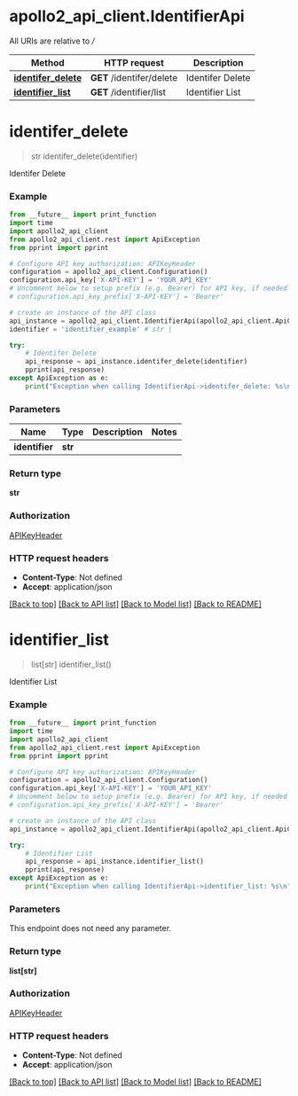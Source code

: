 # apollo2_api_client.IdentifierApi

All URIs are relative to */*

Method | HTTP request | Description
------------- | ------------- | -------------
[**identifer_delete**](IdentifierApi.md#identifer_delete) | **GET** /identifer/delete | Identifer Delete
[**identifier_list**](IdentifierApi.md#identifier_list) | **GET** /identifier/list | Identifier List

# **identifer_delete**
> str identifer_delete(identifier)

Identifer Delete

### Example
```python
from __future__ import print_function
import time
import apollo2_api_client
from apollo2_api_client.rest import ApiException
from pprint import pprint

# Configure API key authorization: APIKeyHeader
configuration = apollo2_api_client.Configuration()
configuration.api_key['X-API-KEY'] = 'YOUR_API_KEY'
# Uncomment below to setup prefix (e.g. Bearer) for API key, if needed
# configuration.api_key_prefix['X-API-KEY'] = 'Bearer'

# create an instance of the API class
api_instance = apollo2_api_client.IdentifierApi(apollo2_api_client.ApiClient(configuration))
identifier = 'identifier_example' # str | 

try:
    # Identifer Delete
    api_response = api_instance.identifer_delete(identifier)
    pprint(api_response)
except ApiException as e:
    print("Exception when calling IdentifierApi->identifer_delete: %s\n" % e)
```

### Parameters

Name | Type | Description  | Notes
------------- | ------------- | ------------- | -------------
 **identifier** | **str**|  | 

### Return type

**str**

### Authorization

[APIKeyHeader](../README.md#APIKeyHeader)

### HTTP request headers

 - **Content-Type**: Not defined
 - **Accept**: application/json

[[Back to top]](#) [[Back to API list]](../README.md#documentation-for-api-endpoints) [[Back to Model list]](../README.md#documentation-for-models) [[Back to README]](../README.md)

# **identifier_list**
> list[str] identifier_list()

Identifier List

### Example
```python
from __future__ import print_function
import time
import apollo2_api_client
from apollo2_api_client.rest import ApiException
from pprint import pprint

# Configure API key authorization: APIKeyHeader
configuration = apollo2_api_client.Configuration()
configuration.api_key['X-API-KEY'] = 'YOUR_API_KEY'
# Uncomment below to setup prefix (e.g. Bearer) for API key, if needed
# configuration.api_key_prefix['X-API-KEY'] = 'Bearer'

# create an instance of the API class
api_instance = apollo2_api_client.IdentifierApi(apollo2_api_client.ApiClient(configuration))

try:
    # Identifier List
    api_response = api_instance.identifier_list()
    pprint(api_response)
except ApiException as e:
    print("Exception when calling IdentifierApi->identifier_list: %s\n" % e)
```

### Parameters
This endpoint does not need any parameter.

### Return type

**list[str]**

### Authorization

[APIKeyHeader](../README.md#APIKeyHeader)

### HTTP request headers

 - **Content-Type**: Not defined
 - **Accept**: application/json

[[Back to top]](#) [[Back to API list]](../README.md#documentation-for-api-endpoints) [[Back to Model list]](../README.md#documentation-for-models) [[Back to README]](../README.md)

